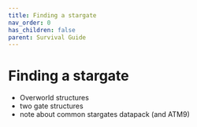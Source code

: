 ```yaml
---
title: Finding a stargate
nav_order: 0
has_children: false
parent: Survival Guide
---
```


# Finding a stargate

- Overworld structures
- two gate structures
- note about common stargates datapack (and ATM9)